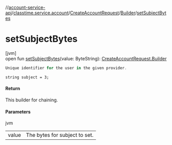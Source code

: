 //[account-service-api](../../../../index.md)/[classtime.service.account](../../index.md)/[CreateAccountRequest](../index.md)/[Builder](index.md)/[setSubjectBytes](set-subject-bytes.md)

# setSubjectBytes

[jvm]\
open fun [setSubjectBytes](set-subject-bytes.md)(value: ByteString): [CreateAccountRequest.Builder](index.md)

```kotlin
Unique identifier for the user in the given provider.

```
`string subject = 3;`

#### Return

This builder for chaining.

#### Parameters

jvm

| | |
|---|---|
| value | The bytes for subject to set. |
